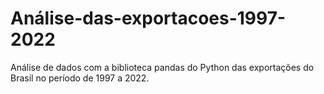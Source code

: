 # Análise-das-exportacoes-1997-2022
Análise de dados com a biblioteca pandas do Python das exportações do Brasil no período de 1997 a 2022.
